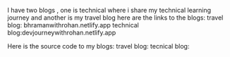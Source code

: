 I have two blogs , one is technical where i share my technical learning journey  and another is my travel blog
here are the links to the blogs:
            travel blog: bhramanwithrohan.netlify.app
            technical blog:devjourneywithrohan.netlify.app
            
Here is the source code to my blogs:
            travel blog:
            tecnical blog:
